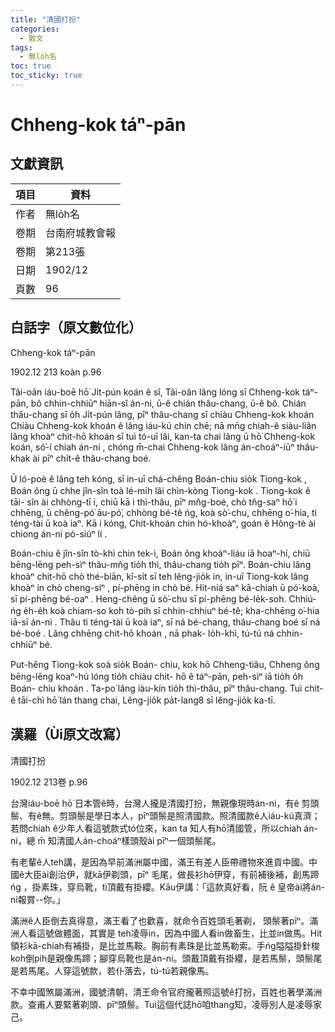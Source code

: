 ```yaml
---
title: "清國打扮"
categories:
  - 散文
tags:
  - 無lo̍h名
toc: true
toc_sticky: true
---
```


# Chheng-kok táⁿ-pān

## 文獻資訊

| 項目 | 資料 |
|---|---|
| 作者 | 無lo̍h名 |
| 卷期 | 台南府城教會報 |
| 卷期 | 第213張 |
| 日期 | 1902/12 |
| 頁數 | 96 |

## 白話字（原文數位化）

Chheng-kok táⁿ-pān

1902.12 213 koàn p.96

Tâi-oân iáu-boē hō͘ Ji̍t-pún koán ê sî, Tâi-oân lâng lóng sī Chheng-kok táⁿ-pān, bô chhin-chhiūⁿ hiān-sî án-ni, ū-ê chián thâu-chang, ū-ê bô. Chián thâu-chang sī o̍h Ji̍t-pún lâng, pīⁿ thâu-chang sī chiàu Chheng-kok khoán Chiàu Chheng-kok khoán ê lâng iáu-kú chin chē; nā mn̄g chiah-ê siàu-liân lâng khoàⁿ chit-hō khoán sī tuì tó-uī lâi, kan-ta chai lâng ū hō͘ Chheng-kok koán, só͘-í chiah án-ni , chóng m̄-chai Chheng-kok lâng án-choáⁿ-iūⁿ thâu-khak ài pīⁿ chi̍t-ê thâu-chang boé.

Ū ló-poè ê lâng teh kóng, sī in-uī chá-chêng Boán-chiu sio̍k Tiong-kok , Boán ông ū chhe jîn-sîn toà lé-mi̍h lâi chìn-kòng Tiong-kok . Tiong-kok ê tāi- sîn ài chhòng-tī i, chiū kā i thì-thâu, pīⁿ mn̂g-boé, chò tn̂g-saⁿ hō͘ i chhēng, ū chêng-pó͘ āu-pó͘, chhòng bé-tê ńg, koà sò͘-chu, chhēng o͘-hia, tì téng-tài ū koà iaⁿ. Kā i kóng, Chit-khoán chin hó-khoàⁿ, goán ê Hông-tè ài chiong án-ni pò-siúⁿ lí .

Boán-chiu ê jîn-sîn tò-khì chin tek-ì, Boán ông khoàⁿ-liáu iā hoaⁿ-hí, chiū bēng-lēng peh-sìⁿ thâu-mn̂g tio̍h thì, thâu-chang tio̍h pīⁿ. Boán-chiu lâng khoàⁿ chit-hō chò thé-biān, kî-si̍t sī teh lêng-jio̍k in, in-uī Tiong-kok lâng khoàⁿ in chò cheng-siⁿ , pí-phēng in chò bé. Hit-niá saⁿ kā-chiah ū pó͘-koà, sī pí-phēng bé-oaⁿ . Heng-chêng ū sò͘-chu sī pí-phēng bé-le̍k-soh. Chhiú-ńg e̍h-e̍h koà chiam-so koh tò-pih sī chhin-chhiuⁿ bé-tê; kha-chhēng o͘-hia iā-sī án-ni . Thâu tì téng-tài ū koà iaⁿ, sī ná bé-chang, thâu-chang boé sī ná bé-boé . Lâng chhēng chit-hō khoán , nā phak- lo̍h-khì, tú-tú ná chhin-chhiūⁿ bé.

Put-hēng Tiong-kok soà sio̍k Boán- chiu, kok hō Chheng-tiâu, Chheng ông bēng-lēng koaⁿ-hú lóng tio̍h chiàu chit- hō ê táⁿ-pān, peh-sìⁿ iā tio̍h o̍h Boán- chiu khoán . Ta-po͘ lâng iàu-kín tio̍h thì-thâu, pīⁿ thâu-chang. Tuì chit-ê tāi-chì hō͘ lán thang chai, Lêng-jio̍k pa̍t-lang8 sī lêng-jio̍k ka-tī.

## 漢羅（Ùi原文改寫）

清國打扮

1902.12 213卷 p.96

台灣iáu-boē hō͘ 日本管ê時，台灣人攏是清國打扮，無親像現時án-ni，有ê 剪頭鬃、有ê無。剪頭鬃是學日本人，pīⁿ頭鬃是照清國款。照清國款ê人iáu-kú真濟；若問chiah ê少年人看這號款式tó位來，kan ta 知人有hō͘清國管，所以chiah án-ni，總 m̄ 知清國人án-choáⁿ樣頭殼ài pīⁿ一個頭鬃尾。

有老輩ê人teh講，是因為早前滿洲屬中國，滿王有差人臣帶禮物來進貢中國。中國ê大臣ài創治伊，就kā伊剃頭，pīⁿ 毛尾，做長衫hō͘伊穿，有前補後補，創馬蹄ńg ，掛素珠，穿烏靴，tì頂戴有掛纓。Kāu伊講：「這款真好看，阮 ê 皇帝ài將án-ni報賞--你。」

滿洲ê人臣倒去真得意，滿王看了也歡喜，就命令百姓頭毛著剃， 頭鬃著pīⁿ。滿洲人看這號做體面，其實是 teh凌辱in，因為中國人看in做畜生，比並in做馬。Hit領衫kā-chiah有補掛，是比並馬鞍。胸前有素珠是比並馬勒索。手ńg隘隘掛針梭koh倒pih是親像馬蹄；腳穿烏靴也是án-ni。頭戴頂戴有掛纓，是若馬鬃，頭鬃尾是若馬尾。人穿這號款，若仆落去，tú-tú若親像馬。

不幸中國煞屬滿洲，國號清朝，清王命令官府攏著照這號ê打扮，百姓也著學滿洲款。查甫人要緊著剃頭、pīⁿ頭鬃。Tuì這個代誌hō͘咱thang知，凌辱別人是凌辱家己。
